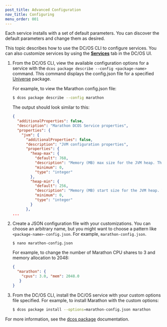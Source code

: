 ```yaml
---
post_title: Advanced Configuration
nav_title: Configuring
menu_order: 001
---
```


Each service installs with a set of default parameters. You can discover the default parameters and change them as desired.

This topic describes how to use the DC/OS CLI to configure services. You can also customize services by using the [**Services**](/docs/1.8/usage/webinterface/#services) tab in the DC/OS UI. 

1.  From the DC/OS CLI, view the available configuration options for a service with the `dcos package describe --config <package-name>` command. This command displays the config.json file for a specified [Universe](https://github.com/mesosphere/universe) package.

    For example, to view the Marathon config.json file:

    ```bash
    $ dcos package describe --config marathon
    ```
    
    The output should look similar to this:
    
    ```json
    {
      "additionalProperties": false,
      "description": "Marathon DCOS Service properties",
      "properties": {
        "jvm": {
          "additionalProperties": false,
          "description": "JVM configuration properties",
          "properties": {
            "heap-max": {
              "default": 768,
              "description": "Memory (MB) max size for the JVM heap. This number should be less than the memory allocated to the Marathon instance (General rule: 50%).",
              "minimum": 0,
              "type": "integer"
            },
            "heap-min": {
              "default": 256,
              "description": "Memory (MB) start size for the JVM heap. This number should be be less or equals than the heap-max.",
              "minimum": 0,
              "type": "integer"
            }
          },
    ...      
    ```

2.  Create a JSON configuration file with your customizations. You can choose an arbitrary name, but you might want to choose a pattern like `<package-name>-config.json`. For example, `marathon-config.json`.

    ```bash
    $ nano marathon-config.json
    ```

    For example, to change the number of Marathon CPU shares to 3 and memory allocation to 2048:

    ```json
    {
      "marathon": {
        "cpus": 3.0, "mem": 2048.0
       }
    }
    ```

4.  From the DC/OS CLI, install the DC/OS service with your custom options file specified. For example, to install Marathon with the custom options:

    ```bash
    $ dcos package install --options=marathon-config.json marathon
    ```

For more information, see the [dcos package](/docs/1.8/usage/cli/command-reference/#dcospackage) documentation.
